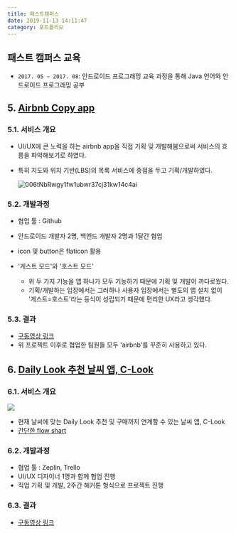 ```yaml
---
title: 패스트캠퍼스
date: 2019-11-13 14:11:47
category: 포트폴리오
---
```


## 패스트 캠퍼스 교육

- `2017. 05 ~ 2017. 08`: 안드로이드 프로그래밍 교육 과정을 통해 Java 언어와 안드로이드 프로그래밍 공부

## 5. [Airbnb Copy app](https://github.com/jhlee910609/Airbnb)

### 5.1. 서비스 개요

- UI/UX에 큰 노력을 하는 airbnb app을 직접 기획 및 개발해봄으로써 서비스의 흐름을 파악해보기로 하였다.

- 특히 지도와 위치 기반(LBS)의 목록 서비스에 중점을 두고 기획/개발하였다.

  ![006tNbRwgy1fw1ubwr37cj31kw14c4ai](https://tva1.sinaimg.cn/large/006y8mN6gy1g85ra7fabpj316b0u0wmi.jpg)

### 5.2. 개발과정

- 협업 툴 : Github
- 안드로이드 개발자 2명, 백엔드 개발자 2명과 1달간 협업

- icon 및 button은 flaticon 활용
- '게스트 모드'와 '호스트 모드'

  - 위 두 가지 기능을 앱 하나가 모두 기능하기 때문에 기획 및 개발이 까다로웠다.
  - 기획/개발하는 입장에서는 그러하나 사용자 입장에서는 별도의 앱 설치 없이 '게스트=호스트'라는 등식이 성립되기 때문에 편리한 UX라고 생각했다.

### 5.3. 결과

- [구동영상 링크](https://www.youtube.com/watch?v=2XVoROcGZWc)
- 위 프로젝트 이후로 협업한 팀원들 모두 'airbnb'를 꾸준히 사용하고 있다.

## 6. [Daily Look 추천 날씨 앱, C-Look](https://github.com/jhlee910609/android_app_CLOOK)

### 6.1. 서비스 개요

![](https://camo.githubusercontent.com/f5c76f27b435b86712aab8b59fb956962858d01e/68747470733a2f2f7773342e73696e61696d672e636e2f6c617267652f303036744b66546367793166696e347734613077306a3330623430386777656e2e6a7067)

- 현재 날씨에 맞는 Daily Look 추천 및 구매까지 연계할 수 있는 날씨 앱, C-Look
- [간단한 flow shart](https://www.slideshare.net/jhlee0609/clook-application-flow-chart/1)

### 6.2. 개발과정

- 협업 툴 : Zeplin, Trello
- UI/UX 디자이너 1명과 함께 협업 진행
- 직업 기획 및 개발, 2주간 해커톤 형식으로 프로젝트 진행

### 6.3. 결과

- [구동영상 링크](https://www.youtube.com/watch?v=N0Khy7a2ZZQ)
